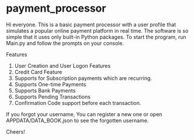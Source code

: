 # payment_processor

Hi everyone. This is a basic payment processor with a user profile that simulates a popular online payment platform in real time. The software is so simple that it uses only built-in Python packages.
To start the program, run Main.py and follow the prompts on your console. 

Features
1. User Creation and User Logon Features
2. Credit Card Feature
3. Supports for Subscription payments which are recurring.
4. Supports One-time Payments
5. Supports Bank Payments
6. Supports Pending Transactions
7. Confirmation Code support before each transaction.


If you forgot your username, You can register a new one or open APPDATA/DATA_BOOK.json to see the forgotten username.

Cheers!
